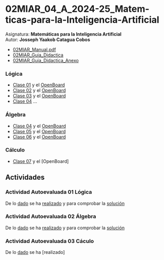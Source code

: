 # 02MIAR_04_A_2024-25_Matem-ticas-para-la-Inteligencia-Artificial
Asignatura: **Matemáticas para la Inteligencia Artificial**\
Autor: **Josseph Yaakob Catagua Cobos**
- [02MIAR_Manual.pdf](https://github.com/HikariJY/02MIAR_04_A_2024-25_Matematicas-para-la-Inteligencia-Artificial/blob/main/02MIAR_Manual.pdf)
- [02MIAR_Guia_Didactica](https://github.com/HikariJY/02MIAR_04_A_2024-25_Matematicas-para-la-Inteligencia-Artificial/blob/main/02MIAR_Guia_Didactica.pdf)
- [02MIAR_Guia_Didactica_Anexo](https://github.com/HikariJY/02MIAR_04_A_2024-25_Matematicas-para-la-Inteligencia-Artificial/blob/main/02MIAR_Guia_Didactica_Anexo.pdf)
### Lógica
- [Clase 01](https://github.com/HikariJY/02MIAR_04_A_2024-25_Matematicas-para-la-Inteligencia-Artificial/blob/main/Actividades/AA02_actividades_algebra.pdf) y el [OpenBoard](https://github.com/HikariJY/02MIAR_04_A_2024-25_Matematicas-para-la-Inteligencia-Artificial/blob/main/Actividades/AA02_actividades_algebra.pdf)
- [Clase 02](https://github.com/HikariJY/02MIAR_04_A_2024-25_Matematicas-para-la-Inteligencia-Artificial/blob/main/Presentaciones/C02-logica_clase.pdf) y el [OpenBoard](https://github.com/HikariJY/02MIAR_04_A_2024-25_Matematicas-para-la-Inteligencia-Artificial/blob/main/Presentaciones/C02-logica_clase_OpenBoard.pdf)
- [Clase 03](https://github.com/HikariJY/02MIAR_04_A_2024-25_Matematicas-para-la-Inteligencia-Artificial/blob/main/Presentaciones/C03-logica_clase.pdf) y el [OpenBoard](https://github.com/HikariJY/02MIAR_04_A_2024-25_Matematicas-para-la-Inteligencia-Artificial/blob/main/Presentaciones/C03-logica_clase_OpenBoard.pdf)
- [Clase 04](https://github.com/HikariJY/02MIAR_04_A_2024-25_Matematicas-para-la-Inteligencia-Artificial/blob/main/Presentaciones/C03-logica_clase_OpenBoard.pdf) ...
### Álgebra
- [Clase 04](https://github.com/HikariJY/02MIAR_04_A_2024-25_Matematicas-para-la-Inteligencia-Artificial/blob/main/Presentaciones/C03-logica_clase_OpenBoard.pdf) y el [OpenBoard](https://github.com/HikariJY/02MIAR_04_A_2024-25_Matematicas-para-la-Inteligencia-Artificial/blob/main/Presentaciones/C04-algebra_clase_OpenBoard.pdf)
- [Clase 05](https://github.com/HikariJY/02MIAR_04_A_2024-25_Matematicas-para-la-Inteligencia-Artificial/blob/main/Presentaciones/C05-algebra_clase.pdf) y el [OpenBoard](https://github.com/HikariJY/02MIAR_04_A_2024-25_Matematicas-para-la-Inteligencia-Artificial/blob/main/Presentaciones/C05-algebra_clase_OpenBoard.pdf)
- [Clase 06](https://github.com/HikariJY/02MIAR_04_A_2024-25_Matematicas-para-la-Inteligencia-Artificial/blob/main/Presentaciones/C06-algebra_clase.pdf) y el [OpenBoard](https://github.com/HikariJY/02MIAR_04_A_2024-25_Matematicas-para-la-Inteligencia-Artificial/blob/main/Presentaciones/C06-algebra_clase_OpenBoard.pdf)
### Cálculo
- [Clase 07](https://github.com/HikariJY/02MIAR_04_A_2024-25_Matematicas-para-la-Inteligencia-Artificial/blob/main/Presentaciones/C07-calculo_clase.pdf) y el [OpenBoard]
## Actividades
### Actividad Autoevaluada 01 Lógica
De lo [dado](https://github.com/HikariJY/02MIAR_04_A_2024-25_Matematicas-para-la-Inteligencia-Artificial/blob/main/Actividades/AA01_actividades_logica.pdf) se ha [realizado](https://github.com/HikariJY/02MIAR_04_A_2024-25_Matematicas-para-la-Inteligencia-Artificial/blob/main/Actividades/AA01_actividades_logica_mio.docx) y para comprobar la [solución](https://github.com/HikariJY/02MIAR_04_A_2024-25_Matematicas-para-la-Inteligencia-Artificial/blob/main/Actividades/AA01_actividades_logica_solucion.pdf)
### Actividad Autoevaluada 02 Álgebra
De lo [dado](https://github.com/HikariJY/02MIAR_04_A_2024-25_Matematicas-para-la-Inteligencia-Artificial/blob/main/Actividades/AA02_actividades_algebra.pdf) se ha [realizado](https://github.com/HikariJY/02MIAR_04_A_2024-25_Matematicas-para-la-Inteligencia-Artificial/blob/main/Actividades/AA02_actividades_algebra_mio.docx) y para comprobar la [solución](https://github.com/HikariJY/02MIAR_04_A_2024-25_Matematicas-para-la-Inteligencia-Artificial/blob/main/Actividades/AA02_actividades_algebra_solucion.pdf)
### Actividad Autoevaluada 03 Cáculo
De lo [dado](https://github.com/HikariJY/02MIAR_04_A_2024-25_Matematicas-para-la-Inteligencia-Artificial/blob/main/Actividades/AA03_actividades_calculo.pdf) se ha [realizado]
